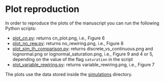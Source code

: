 # Plot reproduction

In order to reproduce the plots of the manuscript you can run the following Python scripts:

- [plot_cn.py](plot_cn.py): returns cn_plot.png, i.e., Figure 6
- [plot_no_rew.py](plot_no_rew.py): returns no_rewiring.png, i.e., Figure 8
- [plot_sim_th_comparison.py](plot_sim_th_comparison.py): returns discrete_vs_continuous.png and lognormal.png or lognormal_saturation.png, i.e., Figure 9 and 4 or 5, depending on the value of the flag ```saturation``` in the script
- [plot_variable_rewiring.py](plot_variable_rewiring.py): returns variable_rewiring.png, i.e., Figure 7

The plots use the data stored inside the [simulations](../simulations/) directory.









